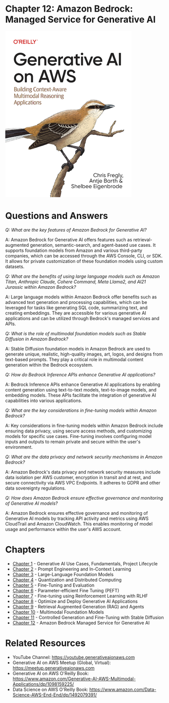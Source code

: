 # Chapter 12:  Amazon Bedrock: Managed Service for Generative AI
[![](../img/gaia_book_cover_sm.png)](https://www.amazon.com/Generative-AI-AWS-Multimodal-Applications/dp/1098159225/)

# Questions and Answers

_Q: What are the key features of Amazon Bedrock for Generative AI?_

A: Amazon Bedrock for Generative AI offers features such as retrieval-augmented generation, semantic-search, and agent-based use cases. It supports foundation models from Amazon and various third-party companies, which can be accessed through the AWS Console, CLI, or SDK. It allows for private customization of these foundation models using custom datasets.

_Q: What are the benefits of using large language models such as Amazon Titan, Anthropic Claude, Cohere Command, Meta Llama2, and AI21 Jurassic within Amazon Bedrock?_

A: Large language models within Amazon Bedrock offer benefits such as advanced text generation and processing capabilities, which can be leveraged for tasks like generating SQL code, summarizing text, and creating embeddings. They are accessible for various generative AI applications and can be utilized through Bedrock's managed services and APIs.

_Q: What is the role of multimodal foundation models such as Stable Diffusion in Amazon Bedrock?_

A: Stable Diffusion foundation models in Amazon Bedrock are used to generate unique, realistic, high-quality images, art, logos, and designs from text-based prompts. They play a critical role in multimodal content generation within the Bedrock ecosystem.

_Q: How do Bedrock Inference APIs enhance Generative AI applications?_

A: Bedrock Inference APIs enhance Generative AI applications by enabling content generation using text-to-text models, text-to-image models, and embedding models. These APIs facilitate the integration of generative AI capabilities into various applications.

_Q: What are the key considerations in fine-tuning models within Amazon Bedrock?_

A: Key considerations in fine-tuning models within Amazon Bedrock include ensuring data privacy, using secure access methods, and customizing models for specific use cases. Fine-tuning involves configuring model inputs and outputs to remain private and secure within the user's environment.

_Q: What are the data privacy and network security mechanisms in Amazon Bedrock?_

A: Amazon Bedrock's data privacy and network security measures include data isolation per AWS customer, encryption in transit and at rest, and secure connectivity via AWS VPC Endpoints. It adheres to GDPR and other data sovereignty regulations.

_Q: How does Amazon Bedrock ensure effective governance and monitoring of Generative AI models?_

A: Amazon Bedrock ensures effective governance and monitoring of Generative AI models by tracking API activity and metrics using AWS CloudTrail and Amazon CloudWatch. This enables monitoring of model usage and performance within the user's AWS account.

# Chapters
* [Chapter 1](/01_intro) - Generative AI Use Cases, Fundamentals, Project Lifecycle
* [Chapter 2](/02_prompt) - Prompt Engineering and In-Context Learning
* [Chapter 3](/03_foundation) - Large-Language Foundation Models
* [Chapter 4](/04_optimize) - Quantization and Distributed Computing
* [Chapter 5](/05_finetune) - Fine-Tuning and Evaluation
* [Chapter 6](/06_peft) - Parameter-efficient Fine Tuning (PEFT)
* [Chapter 7](/07_rlhf) - Fine-tuning using Reinforcement Learning with RLHF
* [Chapter 8](/08_deploy) - Optimize and Deploy Generative AI Applications
* [Chapter 9](/09_rag) - Retrieval Augmented Generation (RAG) and Agents
* [Chapter 10](/10_multimodal) - Multimodal Foundation Models
* [Chapter 11](/11_stablediffusion) - Controlled Generation and Fine-Tuning with Stable Diffusion
* [Chapter 12](/12_bedrock) - Amazon Bedrock Managed Service for Generative AI

# Related Resources
* YouTube Channel: https://youtube.generativeaionaws.com
* Generative AI on AWS Meetup (Global, Virtual): https://meetup.generativeaionaws.com
* Generative AI on AWS O'Reilly Book: https://www.amazon.com/Generative-AI-AWS-Multimodal-Applications/dp/1098159225/
* Data Science on AWS O'Reilly Book: https://www.amazon.com/Data-Science-AWS-End-End/dp/1492079391/
